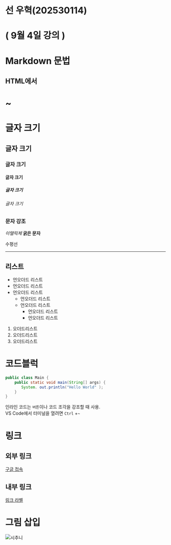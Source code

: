 # 선 우혁(202530114)

# ( 9월 4일 강의 )
# Markdown 문법

## HTML에서 <h1> ~ <h6>


# 글자 크기
## 글자 크기
### 글자 크기
#### 글자 크기
##### 글자 크기
###### 글자 크기

### 문자 강조
*이탤릭체*
**굵은 문자**

수평선
***

## 리스트
* 언오더드 리스트
* 언오더드 리스트
* 언오더드 리스트
    * 언오더드 리스트
    * 언오더드 리스트
        * 언오더드 리스트
        * 언오더드 리스트
1. 오더드리스트
2. 오더드리스트
3. 오더드리스트

# 코드블럭
```java
public class Main {
    public static void main(String[] args) {
       System. out.println("Hello World" );
    }
}
```
인라인 코드는 `버튼`이나 코드 조각을 강조할 때 사용. <br>
VS Code에서 터미널을 열려면 `Ctrl` +`~`


# 링크

## 외부 링크
[구글 접속](https://google.com "구글 주소")

## 내부 링크
[링크 라벨](#리스트)

# 그림 삽입
![시추니](1.jpg "가시춘")
